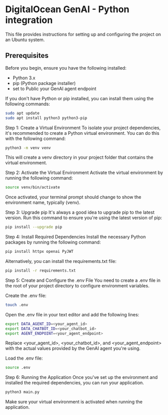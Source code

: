 # DigitalOcean GenAI - Python integration

This file provides instructions for setting up and configuring the project on an Ubuntu system.

## Prerequisites

Before you begin, ensure you have the following installed:

- Python 3.x
- pip (Python package installer)
- set to Public your GenAI agent endpoint

If you don't have Python or pip installed, you can install them using the following commands:

```bash
sudo apt update
sudo apt install python3 python3-pip
```
Step 1: Create a Virtual Environment
To isolate your project dependencies, it's recommended to create a Python virtual environment. You can do this with the following command:

```bash
python3 -m venv venv
```
This will create a venv directory in your project folder that contains the virtual environment.

Step 2: Activate the Virtual Environment
Activate the virtual environment by running the following command:

``` bash
source venv/bin/activate
```

Once activated, your terminal prompt should change to show the environment name, typically (venv).

Step 3: Upgrade pip
It's always a good idea to upgrade pip to the latest version. Run this command to ensure you're using the latest version of pip:

```bash
pip install --upgrade pip
```

Step 4: Install Required Dependencies
Install the necessary Python packages by running the following command:

```bash
pip install httpx openai PyJWT
```
Alternatively, you can install the requirements.txt file:
```bash
pip install -r requirements.txt
```

Step 5: Create and Configure the .env File
You need to create a .env file in the root of your project directory to configure environment variables.

Create the .env file:
```bash
touch .env
```

Open the .env file in your text editor and add the following lines:

```bash
export DATA_AGENT_ID=<your_agent_id>
export DATA_CHATBOT_ID=<your_chatbot_id>
export AGENT_ENDPOINT=<your_agent_endpoint>
```
Replace <your_agent_id>, <your_chatbot_id>, and <your_agent_endpoint> with the actual values provided by the GenAI agent you're using.

Load the .env file:
```bash
source .env
```

Step 6: Running the Application
Once you've set up the environment and installed the required dependencies, you can run your application.

```bash
python3 main.py
```
Make sure your virtual environment is activated when running the application.